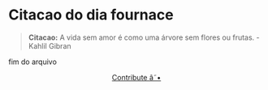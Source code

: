 # Citacao do dia fournace

> **Citacao:** A vida sem amor é como uma árvore sem flores ou frutas. - Kahlil Gibran

fim do arquivo

<watermark-footer>
<p align="center">
  <a href="https://github.com/ruisuan/ruisuan/blob/main/contribute.md">Contribute â˜•</a>
</p>
</watermark-footer>
